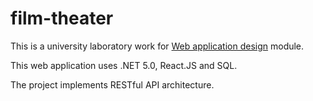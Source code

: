 # film-theater

This is a university laboratory work for [Web application design](https://uais.cr.ktu.lt/ktuis/stp_report_ects.mdl_ml?p_kodas=T120B165&p_year=2021&p_lang=LT&p_stp_id=8065) module.

This web application uses .NET 5.0, React.JS and SQL.  

The project implements RESTful API architecture.
